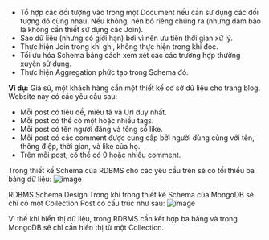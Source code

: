 * Tổ hợp các đối tượng vào trong một Document nếu cần sử dụng các đối tượng đó cùng nhau. Nếu không, nên bỏ riêng chúng ra (nhưng đảm bảo là không cần thiết sử dụng các Join).
* Sao dữ liệu (nhưng có giới hạn) bởi vì nên ưu tiên thời gian xử lý.	
* Thực hiện Join trong khi ghi, không thực hiện trong khi đọc.
* Tối ưu hóa Schema bằng cách xem xét các các trường hợp thường xuyên sử dụng.
* Thực hiện Aggregation phức tạp trong Schema đó.

**Ví dụ:**
Giả sử, một khách hàng cần một thiết kế cơ sở dữ liệu cho trang blog. Website này có các yêu cầu sau:
* Mỗi post có tiêu đề, miêu tả và Url duy nhất.
* Mỗi post có thể có một hoặc nhiều tags.
* Mỗi post có tên người đăng và tổng số like.
* Mỗi post có các comment được cung cấp bởi người dùng cùng với tên, thông điệp, thời gian, và like của họ.
* Trên mỗi post, có thể có 0 hoặc nhiều comment.

Trong thiết kế Schema của RDBMS cho các yêu cầu trên sẽ có tối thiểu ba bảng dữ liệu:
![image](https://user-images.githubusercontent.com/43572616/149701024-b7970e44-b701-44d8-83b2-0b3d14fa045d.png)

RDBMS Schema Design
Trong khi trong thiết kế Schema của MongoDB sẽ chỉ có một Collection Post có cấu trúc như sau:
![image](https://user-images.githubusercontent.com/43572616/149701041-8eedfe61-0e87-421b-b538-b692a3f3ac92.png)

Vì thế khi hiển thị dữ liệu, trong RDBMS cần kết hợp ba bảng và trong MongoDB sẽ chỉ cần hiển thị từ một Collection.
